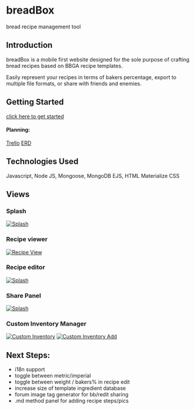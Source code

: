 # breadBox
bread recipe management tool

## Introduction

breadBox is a mobile first website designed for the sole purpose of crafting bread recipes based on BBGA recipe templates.

Easily represent your recipes in terms of bakers percentage, export to multiple file formats, or share with friends and enemies.

## Getting Started

[click here to get started](https://breadbox.herokuapp.com/)

#### Planning:
[Trello](https://trello.com/b/lkO0iVzH/brdbx)
[ERD](https://lucid.app/lucidchart/dec2a5e0-3ccf-43d5-a906-0ea13c94ffe7/edit?page=0_0#)


## Technologies Used
Javascript, Node JS, Mongoose, MongoDB
EJS, HTML
Materialize CSS

## Views

### Splash
[![Splash](https://i.imgur.com/scuvHKGm.png)](https://imgur.com/scuvHKG)

### Recipe viewer
[![Recipe View](https://i.imgur.com/D0kUTxKm.png)](https://imgur.com/D0kUTxK)

### Recipe editor
[![Splash](https://i.imgur.com/amwucY0m.png)](https://imgur.com/amwucY0)

### Share Panel
[![Splash](https://i.imgur.com/M5ryipZm.png)](https://imgur.com/M5ryipZ)


### Custom Inventory Manager
[![Custom Inventory](https://i.imgur.com/XeJRmQMm.png)](https://imgur.com/XeJRmQM)
[![Custom Inventory Add](https://i.imgur.com/O1WCnS9m.png)](https://imgur.com/O1WCnS9)


## Next Steps:

 - i18n support
 - toggle between metric/imperial
 - toggle between weight / bakers% in recipe edit
 - increase size of template ingredient database
 - forum image tag generator for bb/redit sharing
 - .md method panel for adding recipe steps/pics